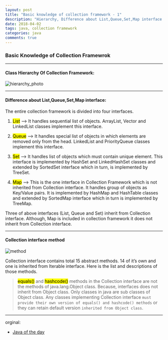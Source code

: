 ```yaml
---
layout: post
title: "Basic knowledge of collection framework - 1"
description: "Hierarchy, Difference about List,Queue,Set,Map interface and Collection interface method"
date: 2018-04-02
tags: java, collection framework
categories: java
comments: true
---
```



### Basic Knowledge of Collection Framewrok
---

#### Class Hierarchy Of Collection Framework:
![hierarchy_photo](http://javaconceptoftheday.com/wp-content/uploads/2014/11/CollectionHierarchy.png?)

----

#### Difference about List,Queue,Set,Map interface:
The entire collection framework is divided into four interfaces.

1) <mark>List</mark>  —> It handles sequential list of objects. ArrayList, Vector and LinkedList classes implement this interface.

2) <mark>Queue</mark>  —> It handles special list of objects in which elements are removed only from the head. LinkedList and PriorityQueue classes implement this interface.

3) <mark>Set</mark>  —> It handles list of objects which must contain unique element. This interface is implemented by HashSet and LinkedHashSet classes and extended by SortedSet interface which in turn, is implemented by TreeSet.

4) <mark>Map</mark>  —> This is the one interface in Collection Framework which is not inherited from Collection interface. It handles group of objects as Key/Value pairs. It is implemented by HashMap and HashTable classes and extended by SortedMap interface which in turn is implemented by TreeMap.

Three of above interfaces (List, Queue and Set) inherit from Collection interface. Although, Map is included in collection framework it does not inherit from Collection interface.

----

#### Collection interface method
![method](http://javaconceptoftheday.com/wp-content/uploads/2014/11/CollectionInterface.png?x70034)

Collection interface contains total 15 abstract methods. 14 of it’s own and one is inherited from Iterable interface. Here is the list and descriptions of those methods.

> <mark>equals()</mark> and <mark>hashcode()</mark> methods in the Collection interface are not the methods of java.lang.Object class. Because, interfaces does not inherit from Object class. Only classes in java are sub classes of Object class. Any classes implementing Collection interface `must provide their own version of equals() and hashcode() methods` or they can retain default version `inherited from Object class`.

----

orginal: 
- [Java of the day](http://javaconceptoftheday.com/collection-framework-list-interface/)


